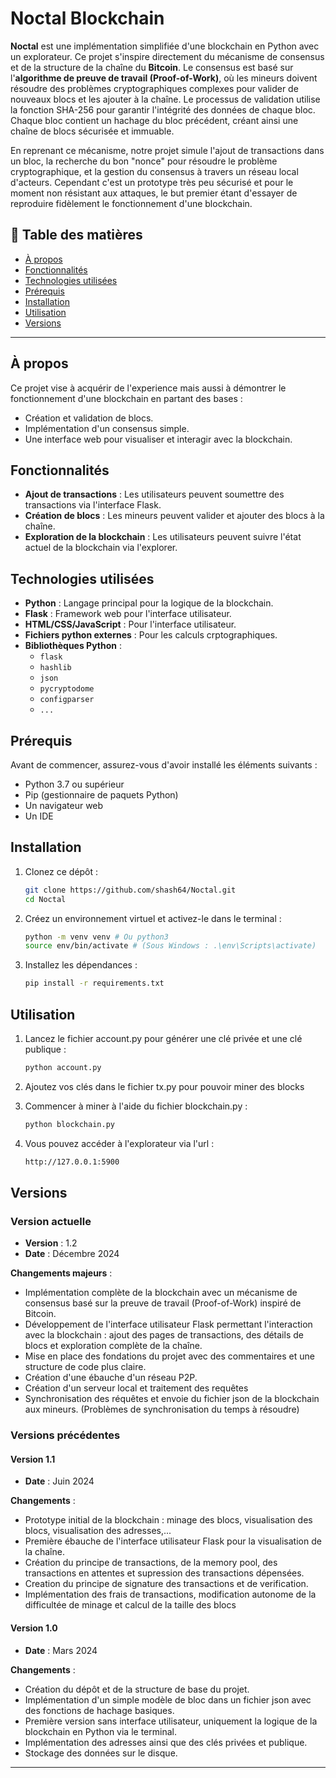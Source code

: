 # Noctal Blockchain
 
 **Noctal** est une implémentation simplifiée d'une blockchain en Python avec un explorateur.
 Ce projet s'inspire directement du mécanisme de consensus et de la structure de la chaîne du **Bitcoin**. 
 Le consensus est basé sur l'**algorithme de preuve de travail (Proof-of-Work)**, où les mineurs doivent résoudre des problèmes cryptographiques complexes pour valider de nouveaux blocs 
 et les ajouter à la chaîne. 
 Le processus de validation utilise la fonction SHA-256 pour garantir l'intégrité des données de chaque bloc. Chaque bloc contient un hachage du bloc précédent, créant ainsi une chaîne de 
 blocs sécurisée et immuable. 

 En reprenant ce mécanisme, notre projet simule l'ajout de transactions dans un bloc, la recherche du bon "nonce" pour résoudre le problème cryptographique, et la gestion du consensus à 
 travers un réseau local d'acteurs. Cependant c'est un prototype très peu sécurisé et pour le moment non résistant aux attaques, le but premier étant d'essayer de reproduire fidèlement le 
 fonctionnement d'une blockchain.


## 📝 Table des matières

- [À propos](#À-propos)
- [Fonctionnalités](#fonctionnalités)
- [Technologies utilisées](#technologies-utilisées)
- [Prérequis](#prérequis)
- [Installation](#installation)
- [Utilisation](#utilisation)
- [Versions](#versions)

---

## À propos

Ce projet vise à acquérir de l'experience mais aussi à démontrer le fonctionnement d'une blockchain en partant des bases : 
- Création et validation de blocs.
- Implémentation d'un consensus simple.
- Une interface web pour visualiser et interagir avec la blockchain.

## Fonctionnalités

- **Ajout de transactions** : Les utilisateurs peuvent soumettre des transactions via l'interface Flask.
- **Création de blocs** : Les mineurs peuvent valider et ajouter des blocs à la chaîne.
- **Exploration de la blockchain** : Les utilisateurs peuvent suivre l'état actuel de la blockchain via l'explorer.

## Technologies utilisées

- **Python** : Langage principal pour la logique de la blockchain.
- **Flask** : Framework web pour l'interface utilisateur.
- **HTML/CSS/JavaScript** : Pour l'interface utilisateur.
- **Fichiers python externes** : Pour les calculs crptographiques.
- **Bibliothèques Python** : 
  - `flask`
  - `hashlib`
  - `json`
  - `pycryptodome`
  - `configparser`
  - `...`

## Prérequis

Avant de commencer, assurez-vous d'avoir installé les éléments suivants :

- Python 3.7 ou supérieur
- Pip (gestionnaire de paquets Python)
- Un navigateur web
- Un IDE

## Installation

1. Clonez ce dépôt :
   ```bash
   git clone https://github.com/shash64/Noctal.git
   cd Noctal

2. Créez un environnement virtuel et activez-le dans le terminal :
   ```bash
   python -m venv venv # Ou python3
   source env/bin/activate # (Sous Windows : .\env\Scripts\activate)

3. Installez les dépendances :
   ```bash
   pip install -r requirements.txt

## Utilisation

 1. Lancez le fichier account.py pour générer une clé privée et une clé publique :
    ```bash
    python account.py

 2. Ajoutez vos clés dans le fichier tx.py pour pouvoir miner des blocks

 3. Commencer à miner à l'aide du fichier blockchain.py :
    ```bash
    python blockchain.py

 4. Vous pouvez accéder à l'explorateur via l'url :
    ```bash
    http://127.0.0.1:5900


## Versions

### Version actuelle

- **Version** : 1.2
- **Date** : Décembre 2024

**Changements majeurs** :
- Implémentation complète de la blockchain avec un mécanisme de consensus basé sur la preuve de travail (Proof-of-Work) inspiré de Bitcoin.
- Développement de l'interface utilisateur Flask permettant l'interaction avec la blockchain : ajout des pages de transactions, des détails de blocs et exploration complète de la chaîne.
- Mise en place des fondations du projet avec des commentaires et une structure de code plus claire.
- Création d'une ébauche d'un réseau P2P.
- Création d'un serveur local et traitement des requêtes
- Synchronisation des réquêtes et envoie du fichier json de la blockchain aux mineurs. (Problèmes de synchronisation du temps à résoudre)

### Versions précédentes

#### Version 1.1
- **Date** : Juin 2024

**Changements** :
- Prototype initial de la blockchain : minage des blocs, visualisation des blocs, visualisation des adresses,... 
- Première ébauche de l'interface utilisateur Flask pour la visualisation de la chaîne.
- Création du principe de transactions, de la memory pool, des transactions en attentes et supression des transactions dépensées.
- Creation du principe de signature des transactions et de verification.
- Implémentation des frais de transactions, modification autonome de la difficultée de minage et calcul de la taille des blocs

#### Version 1.0
- **Date** : Mars 2024

**Changements** :
- Création du dépôt et de la structure de base du projet.
- Implémentation d'un simple modèle de bloc dans un fichier json avec des fonctions de hachage basiques.
- Première version sans interface utilisateur, uniquement la logique de la blockchain en Python via le terminal.
- Implémentation des adresses ainsi que des clés privées et publique.
- Stockage des données sur le disque.

---




